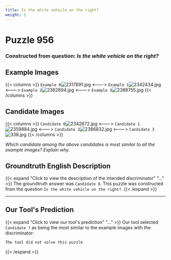 ```yaml
---
title: Is the white vehicle on the right?
weight: 3
---
```


# Puzzle 956
### Constructed from question: _Is the white vehicle on the right?_


## Example Images
{{< columns >}}
`Example 0`![2317691.jpg](/gqa_images/2317691.jpg)
<--->
`Example 1`![2342434.jpg](/gqa_images/2342434.jpg)
<--->
`Example 2`![2382894.jpg](/gqa_images/2382894.jpg)
<--->
`Example 3`![2388755.jpg](/gqa_images/2388755.jpg)
{{< /columns >}}

## Candidate Images
{{< columns >}}
`Candidate 0`![2342672.jpg](/gqa_images/2342672.jpg)
<--->
`Candidate 1`![2359884.jpg](/gqa_images/2359884.jpg)
<--->
`Candidate 2`![2386832.jpg](/gqa_images/2386832.jpg)
<--->
`Candidate 3`![338.jpg](/gqa_images/338.jpg)
{{< /columns >}}

*Which candidate among the above candidates is most similar to all the example images? Explain why.*

## Groundtruth English Description

{{< expand "Click to view the description of the intended discriminator" "..." >}}
The groundtruth answer was `Candidate 0`. This puzzle was constructed from the question `Is the white vehicle on the right?`.
{{< /expand >}}

---

## Our Tool's Prediction

{{< expand "Click to view our tool's prediction" "..." >}}
Our tool selected `Candidate ?` as being the most similar to the example images with the discriminator:
```plaintext
The tool did not solve this puzzle
```
{{< /expand >}}
